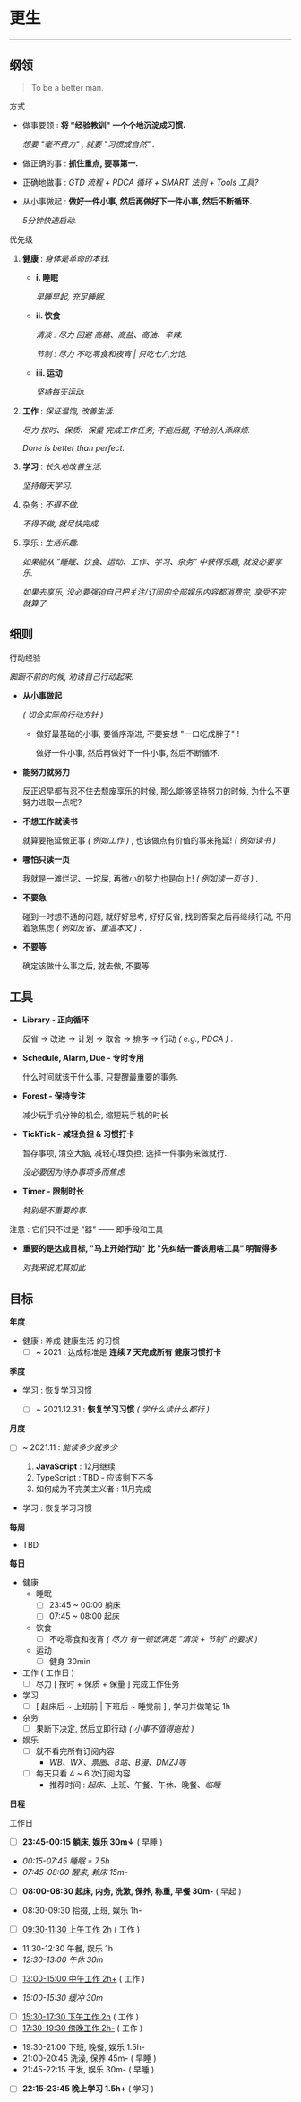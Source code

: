 # 更生

<!-- _Rehabilitation_ -->

---

## 纲领

<!-- _Guidelines_ _( 指导方针 )_ -->

> To be a better man.

方式

<!-- _Policy_ -->

-   做事要领 : **将 "经验教训" 一个个地沉淀成习惯.**

    _想要 "毫不费力" , 就要 "习惯成自然" ._

-   做正确的事 : **抓住重点, 要事第一.**

-   正确地做事 : _GTD 流程 + PDCA 循环 + SMART 法则 + Tools 工具?_

-   从小事做起 : **做好一件小事, 然后再做好下一件小事, 然后不断循环.**

    _5分钟快速启动._

优先级

<!-- _Priority_ -->

1.  **健康** : _身体是革命的本钱._

    -   **i. 睡眠**

        _早睡早起, 充足睡眠._

    -   **ii. 饮食**

        _清淡 : 尽力 回避 高糖、高盐、高油、辛辣._

        _节制 : 尽力 不吃零食和夜宵 | 只吃七八分饱._

    -   **iii. 运动**

        _坚持每天运动._

1.  **工作** : _保证温饱, 改善生活._

    _尽力 按时、保质、保量 完成工作任务; 不拖后腿, 不给别人添麻烦._

    _Done is better than perfect._

1. **学习** : _长久地改善生活._

    _坚持每天学习._

1. 杂务 : _不得不做._

    _不得不做, 就尽快完成._

1. 享乐 : _生活乐趣._

    _如果能从 "睡眠、饮食、运动、工作、学习、杂务" 中获得乐趣, 就没必要享乐._

    _如果去享乐, 没必要强迫自己把关注/订阅的全部娱乐内容都消费完, 享受不完就算了._

## 细则

<!-- _Regulations_ -->

行动经验

<!-- _Action Exprience_ -->

_踟蹰不前的时候, 劝诱自己行动起来._

-   **从小事做起**

    _( 切合实际的行动方针 )_

    -   做好最基础的小事, 要循序渐进, 不要妄想 "一口吃成胖子" !

        做好一件小事, 然后再做好下一件小事, 然后不断循环.

-   **能努力就努力**

    反正迟早都有忍不住去颓废享乐的时候, 那么能够坚持努力的时候, 为什么不更努力进取一点呢?

-   **不想工作就读书**

    就算要拖延做正事 _( 例如工作 )_ , 也该做点有价值的事来拖延! _( 例如读书 )_ .

-   **哪怕只读一页**

    我就是一滩烂泥、一坨屎, 再微小的努力也是向上! _( 例如读一页书 )_ .

-   **不要急**

    碰到一时想不通的问题, 就好好思考, 好好反省, 找到答案之后再继续行动, 不用着急焦虑 _( 例如反省、重温本文 )_ .

-   **不要等**

    确定该做什么事之后, 就去做, 不要等.

## 工具

<!-- _Tools_ -->

-   **Library - 正向循环**

    反省 → 改进 → 计划 → 取舍 → 排序 → 行动 _( e.g., PDCA )_ .

-   **Schedule, Alarm, Due - 专时专用**

    什么时间就该干什么事, 只提醒最重要的事务.

<!--

-   **BlockyTime - 减少浪费**

    记录时间使用情况, 尽力避免不重要的事务占用时间

    _如果要提高效率和时间杠杆率, 还得靠 Library_

-->

-   **Forest - 保持专注**

    减少玩手机分神的机会, 缩短玩手机的时长

-   **TickTick - 减轻负担 & 习惯打卡**

    暂存事项, 清空大脑, 减轻心理负担; 选择一件事务来做就行.

    _没必要因为待办事项多而焦虑_

-   **Timer - 限制时长**

    _特别是不重要的事._

注意 : 它们只不过是 "器" —— 即手段和工具

-   **重要的是达成目标, "马上开始行动" 比 "先纠结一番该用啥工具" 明智得多**

    _对我来说尤其如此_

## 目标

<!-- _Targets_ -->

**年度**

<!-- _Yearly_ -->

- 健康 : 养成 健康生活 的习惯
    - [ ] ~ 2021 : 达成标准是 **连续 7 天完成所有 健康习惯打卡**

<!-- -   工作 -->
<!--     - [ ] ~ 2021 上 : **养成 遇事果断 & 做事坚决 & 迅速行动 的习惯** _( 工作 )_ -->
<!--         _达成标准 : 连续 7 天完成所有 果断坚决迅速 的习惯打卡_ -->

<!-- -   学习 -->
<!--     - [ ] ~ 2021 下 : **养成 读书学习 的习惯** _( 学习 )_ -->
<!--         _达成标准 : 连续 7 天完成所有 学习日程 ( 每个工作日 3h , 每个周末 10h )_ -->

**季度**

<!-- _Seasonly_ -->

- 学习 : 恢复学习习惯

    - [ ] ~ 2021.12.31 : **恢复学习习惯** _( 学什么读什么都行 )_

<!-- - [ ] ~ 2022.03.15 : 详细复习 算法 & 数据结构, 刷题 _( 学习 )_ -->

**月度**

<!-- _Monthly_ -->

- [ ] ~ 2021.11 : _能读多少就多少_

    1. **JavaScript** : 12月继续
    2. TypeScript : TBD - 应该剩下不多
    3. 如何成为不完美主义者 : 11月完成

- 学习 : 恢复学习习惯

<!-- - [ ] 每月 读完一本专业技术书 -->
<!--     - [ ] ~ 2021.12 : 软件架构基础 & … _( 能读多少就多少 )_ -->
<!--     - [ ] ~ ????.?? : 读完 深入理解 JVM -->
<!--     - [ ] ~ ????.?? : **详细复习 Redis、MySQL、MQ?** -->
<!--     - [ ] ~ ???.?? : 复习 算法 & 数据结构, 刷题 -->
<!--     - [ ] ~ ????.?? : 读完 JZ Offer -->
<!--     - [ ] ~ ????.?? : 网络分析就那么简单 -->
<!--     - [ ] ~ ????.?? : _Java 并发编程实践_ -->
<!--     - [ ] ~ ????.?? : _Linux Development_ _( 重读、补笔记 )_ -->

**每周**

<!-- _Weekly_ -->

- TBD

**每日**

<!-- _Daily_ -->

- 健康
    - 睡眠
        - [ ] 23:45 ~ 00:00 躺床
        - [ ] 07:45 ~ 08:00 起床
    - 饮食
        - [ ] 不吃零食和夜宵 _( 尽力 有一顿饭满足 "清淡 + 节制" 的要求 )_
    - 运动
        - [ ] 健身 30min
- 工作 ( 工作日 )
    - [ ] 尽力 [ 按时 + 保质 + 保量 ] 完成工作任务
- 学习
    - [ ] [ 起床后 ~ 上班前 | 下班后 ~ 睡觉前 ] , 学习并做笔记 1h
- 杂务
    - [ ] 果断下决定, 然后立即行动 _( 小事不值得拖拉 )_
- 娱乐
    - [ ] 就不看完所有订阅内容
        - _WB、WX、票圈、B站、B漫、DMZJ等_
    - [ ] 每天只看 4 ~ 6 次订阅内容
        - 推荐时间 : _起床_、上班、午餐、午休、晚餐、_临睡_

**日程**

<!-- _Daily Schedule_ -->

<!-- 每日流程 -->

<!-- _Daily Flow_ -->

<!-- - [GTD 流程](/life/principle/gtd.md) -->
<!-- - [PDCA 循环](/life/principle/pdca.md) -->
<!-- - [SMART 法则](/life/principle/smart.md) -->

工作日

<!-- _Weekdays_ -->

- [ ] **23:45-00:15 躺床, 娱乐 30m↓** ( 早睡 )
- _00:15-07:45 睡眠 = 7.5h_
- _07:45-08:00 醒来, 赖床 15m-_
- [ ] **08:00-08:30 起床, 内务, 洗漱, 保养, 称重, 早餐 30m-** ( 早起 )
- 08:30-09:30 拾掇, 上班, 娱乐 1h-
- [ ] <u>09:30-11:30 上午工作 2h</u> ( 工作 )
- 11:30-12:30 午餐, 娱乐 1h
- _12:30-13:00 午休 30m_
- [ ] <u>13:00-15:00 中午工作 2h+</u> ( 工作 )
- _15:00-15:30 缓冲 30m_
- [ ] <u>15:30-17:30 下午工作 2h</u> ( 工作 )
- [ ] <u>17:30-19:30 傍晚工作 2h-</u> ( 工作 )
- 19:30-21:00 下班, 晚餐, 娱乐 1.5h-
- 21:00-20:45 洗澡, 保养 45m- ( 早睡 )
- 21:45-22:15 干发, 娱乐 30m- ( 早睡 )
- [ ] **22:15-23:45 晚上学习 1.5h+** ( 学习 )

<!-- 周末 -->

<!-- _Weekends_ -->

<!-- - 略 -->
